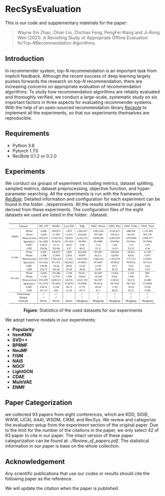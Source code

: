 # RecSysEvaluation
This is our code and supplementary materials for the paper:

> Wayne Xin Zhao, Zihan Lin, Zhichao Feng, PengFei Wang and Ji-Rong Wen (2021). A Revisiting Study of Appropriate Offline Evaluation forTop-𝑁Recommendation Algorithms. 

## Introduction

In recommender system, top-$N$ recommendation is an important task from implicit feedback. Although the recent success of deep learning largely pushes forwards the research on top-$N$ recommendation,  there are increasing concerns on appropriate evaluation of recommendation algorithms.  To study how recommendation algorithms are reliably evaluated and thoroughly verified, we conduct  a large-scale, systematic study on six important factors in three aspects for evaluating recommender systems. With the help of an open-sourced recommendation library [Recbole](https://recbole.io/) to implement all the experiments, so that our experiments themselves are reproducible.

## Requirements

- Python 3.8
- Pytorch 1.7.0
- RecBole 0.1.2 or 0.2.0

## Experiments

We conduct six groups of experiment including metrics, dataset splitting, sampled metrics, dataset preprocessing, objective function, and hyper-parameter searching. All the experiments is run with the framework, *[RecBole](https://github.com/RUCAIBox/RecBole)*. Detailed information and configuration for each experiment can be found in the folder: ./experiments. All the results showed in our paper is derived from these experiments. The configuration files of the eight datasets we used are listed in the folder: ./dataset. 

<p align="center">
  <img src="resource/dataset.jpg" alt="Dataset Statistics" width="600">
  <br>
  <b>Figure</b>: Statistics of the used datasets for our experiments
</p>

We adopt twelve models in our experiments:

- **Popularity**
- **ItemKNN**
- **SVD++**
- **BPRMF**
- **NeuMF**
- **FISM**
- **NAIS**
- **NGCF**
- **LightGCN**
- **CDAE**
- **MultiVAE**
- **ENMF**

## Paper Categorization

we collected 93 papers from eight conferences, which are KDD, SIGIE, WWW, IJCAI, AAAI, WSDM, CIKM, and RecSys.  We review and categorize the evaluation setup from the experiment section of the original paper. Due to the limit for the number of the citations in the paper, we only select 42 of 93 paper to cite in our paper. The intact version of these paper categorization can be found at: *./Review_of_papers.pdf*. The  statistical information in our paper is base on the whole collection.

## Acknowledgement

Any scientific publications that use our codes or results should cite the following paper as the reference.

We will update the citation when the paper is published.



